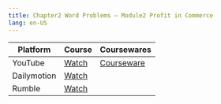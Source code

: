 ```yaml
---
title: Chapter2 Word Problems – Module2 Profit in Commerce
lang: en-US
---
```


| Platform   | Course                                                                                      | Coursewares                                                       |
|-------------|----------------------------------------------------------------------------------------------|-------------------------------------------------------------------|
| YouTube     | [Watch](https://www.youtube.com/watch?v=KeREF8Zw0vQ&list=PLm0MFkgiW1JgKq1kku2WxmrElFbDl7p_s) | [Courseware](../../public/math/Core%20Courses/pdf/Courseware.pdf) |
| Dailymotion | [Watch](https://www.dailymotion.com/video/x9gcnai?playlist=x9h6d2)                           |                                                                   |
| Rumble      | [Watch](https://rumble.com/v6s954d-7-chapter2-word-problems-module2-product-profits.html)                                    |                                                                   |


